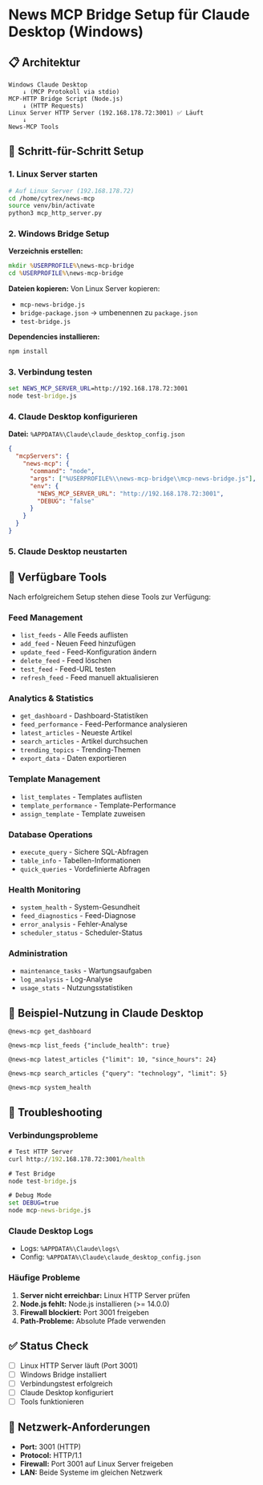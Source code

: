 # News MCP Bridge Setup für Claude Desktop (Windows)

## 📋 Architektur

```
Windows Claude Desktop
    ↓ (MCP Protokoll via stdio)
MCP-HTTP Bridge Script (Node.js)
    ↓ (HTTP Requests)
Linux Server HTTP Server (192.168.178.72:3001) ✅ Läuft
    ↓
News-MCP Tools
```

## 🎯 Schritt-für-Schritt Setup

### 1. Linux Server starten

```bash
# Auf Linux Server (192.168.178.72)
cd /home/cytrex/news-mcp
source venv/bin/activate
python3 mcp_http_server.py
```

### 2. Windows Bridge Setup

**Verzeichnis erstellen:**
```cmd
mkdir %USERPROFILE%\news-mcp-bridge
cd %USERPROFILE%\news-mcp-bridge
```

**Dateien kopieren:**
Von Linux Server kopieren:
- `mcp-news-bridge.js`
- `bridge-package.json` → umbenennen zu `package.json`
- `test-bridge.js`

**Dependencies installieren:**
```cmd
npm install
```

### 3. Verbindung testen

```cmd
set NEWS_MCP_SERVER_URL=http://192.168.178.72:3001
node test-bridge.js
```

### 4. Claude Desktop konfigurieren

**Datei:** `%APPDATA%\Claude\claude_desktop_config.json`

```json
{
  "mcpServers": {
    "news-mcp": {
      "command": "node",
      "args": ["%USERPROFILE%\\news-mcp-bridge\\mcp-news-bridge.js"],
      "env": {
        "NEWS_MCP_SERVER_URL": "http://192.168.178.72:3001",
        "DEBUG": "false"
      }
    }
  }
}
```

### 5. Claude Desktop neustarten

## 🔧 Verfügbare Tools

Nach erfolgreichem Setup stehen diese Tools zur Verfügung:

### Feed Management
- `list_feeds` - Alle Feeds auflisten
- `add_feed` - Neuen Feed hinzufügen
- `update_feed` - Feed-Konfiguration ändern
- `delete_feed` - Feed löschen
- `test_feed` - Feed-URL testen
- `refresh_feed` - Feed manuell aktualisieren

### Analytics & Statistics
- `get_dashboard` - Dashboard-Statistiken
- `feed_performance` - Feed-Performance analysieren
- `latest_articles` - Neueste Artikel
- `search_articles` - Artikel durchsuchen
- `trending_topics` - Trending-Themen
- `export_data` - Daten exportieren

### Template Management
- `list_templates` - Templates auflisten
- `template_performance` - Template-Performance
- `assign_template` - Template zuweisen

### Database Operations
- `execute_query` - Sichere SQL-Abfragen
- `table_info` - Tabellen-Informationen
- `quick_queries` - Vordefinierte Abfragen

### Health Monitoring
- `system_health` - System-Gesundheit
- `feed_diagnostics` - Feed-Diagnose
- `error_analysis` - Fehler-Analyse
- `scheduler_status` - Scheduler-Status

### Administration
- `maintenance_tasks` - Wartungsaufgaben
- `log_analysis` - Log-Analyse
- `usage_stats` - Nutzungsstatistiken

## 🧪 Beispiel-Nutzung in Claude Desktop

```
@news-mcp get_dashboard

@news-mcp list_feeds {"include_health": true}

@news-mcp latest_articles {"limit": 10, "since_hours": 24}

@news-mcp search_articles {"query": "technology", "limit": 5}

@news-mcp system_health
```

## 🐛 Troubleshooting

### Verbindungsprobleme
```cmd
# Test HTTP Server
curl http://192.168.178.72:3001/health

# Test Bridge
node test-bridge.js

# Debug Mode
set DEBUG=true
node mcp-news-bridge.js
```

### Claude Desktop Logs
- Logs: `%APPDATA%\Claude\logs\`
- Config: `%APPDATA%\Claude\claude_desktop_config.json`

### Häufige Probleme

1. **Server nicht erreichbar:** Linux HTTP Server prüfen
2. **Node.js fehlt:** Node.js installieren (>= 14.0.0)
3. **Firewall blockiert:** Port 3001 freigeben
4. **Path-Probleme:** Absolute Pfade verwenden

## ✅ Status Check

- [ ] Linux HTTP Server läuft (Port 3001)
- [ ] Windows Bridge installiert
- [ ] Verbindungstest erfolgreich
- [ ] Claude Desktop konfiguriert
- [ ] Tools funktionieren

## 📡 Netzwerk-Anforderungen

- **Port:** 3001 (HTTP)
- **Protocol:** HTTP/1.1
- **Firewall:** Port 3001 auf Linux Server freigeben
- **LAN:** Beide Systeme im gleichen Netzwerk